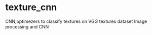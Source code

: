 # texture_cnn
CNN,optimezers to classify textures on VGG textures dataset 
Image processing and CNN 
